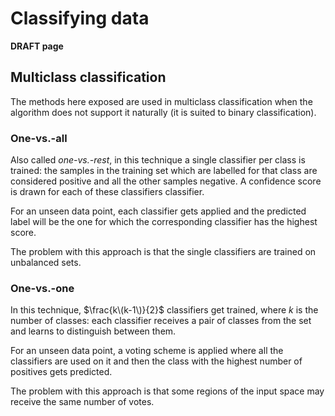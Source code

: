 # Classifying data

**DRAFT page**

## Multiclass classification

The methods here exposed are used in multiclass classification when the algorithm does not support it naturally \(it is suited to binary classification\).

### One-vs.-all

Also called _one-vs.-rest_, in this technique a single classifier per class is trained: the samples in the training set which are labelled for that class are considered positive and all the other samples negative. A confidence score is drawn for each of these classifiers classifier.

For an unseen data point, each classifier gets applied and the predicted label will be the one for which the corresponding classifier has the highest score.

The problem with this approach is that the single classifiers are trained on unbalanced sets.

### One-vs.-one

In this technique, $\frac{k\(k-1\)}{2}$ classifiers get trained, where $k$ is the number of classes: each classifier receives a pair of classes from the set and learns to distinguish between them.

For an unseen data point, a voting scheme is applied where all the classifiers are used on it and then the class with the highest number of positives gets predicted.

The problem with this approach is that some regions of the input space may receive the same number of votes.

